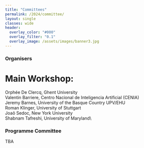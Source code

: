 ```yaml
---
title: "Committees"
permalink: /2024/committee/
layout: single
classes: wide
header:
  overlay_color: "#000"
  overlay_filter: "0.1"
  overlay_image: /assets/images/banner3.jpg
---
```


<style>.athere:before {content: '@'; }</style>
<script type="text/javascript">
function init(){
    var x = document.getElementsByClassName('contactaddr');
    for (var i = 0; i < x.length; i++){
        var sp = x[i];
        var mt = sp.innerHTML;
        mt = mt.replace(/<span.*\/span>/, '@');
        sp.innerHTML = '<a href="mailto:' + mt + '">' + mt + '</a>';
    }
}
window.addEventListener("load", init, false);
</script>


### Organisers

# Main Workshop:
Orphée De Clercq, Ghent University\
Valentin Barriere, Centro Nacional de Inteligencia Artificial (CENIA)\
Jeremy Barnes, University of the Basque Country UPV/EHU\
Roman Klinger, University of Stuttgart\
Joaõ Sedoc, New York University\
Shabnam Tafreshi, University of Maryland\

### Programme Committee

TBA